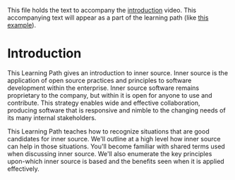This file holds the text to accompany the [introduction](https://www.safaribooksonline.com/videos/introduction-to-innersource/9781492041504/9781492041504-video321606) video.
This accompanying text will appear as a part of the learning path (like [this example](https://www.safaribooksonline.com/learning-paths/learning-path-lean/9781491999738/9781491946527-/part01ch01.html)).

# Introduction

This Learning Path gives an introduction to inner source.
Inner source is the application of open source practices and principles to software development within the enterprise.
Inner source software remains proprietary to the company, but within it is open for anyone to use and contribute.
This strategy enables wide and effective collaboration, producing software that is responsive and nimble to the changing needs of its many internal stakeholders.


This Learning Path teaches how to recognize situations that are good candidates for inner source.
We'll outline at a high level how inner source can help in those situations.
You'll become familiar with shared terms used when discussing inner source.
We'll also enumerate the key principles upon-which inner source is based and the benefits seen when it is applied effectively.
